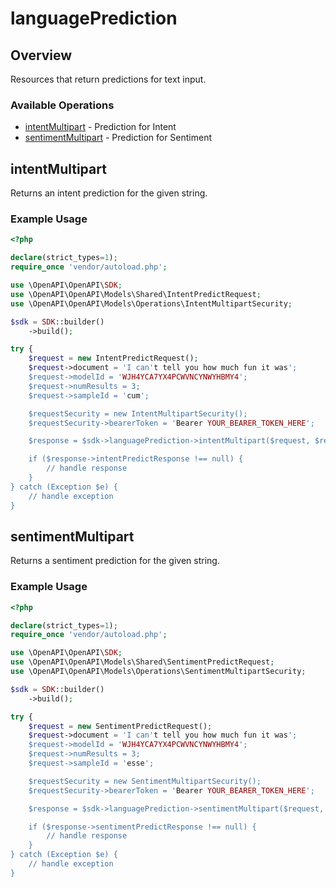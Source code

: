 # languagePrediction

## Overview

Resources that return predictions for text input.

### Available Operations

* [intentMultipart](#intentmultipart) - Prediction for Intent
* [sentimentMultipart](#sentimentmultipart) - Prediction for Sentiment

## intentMultipart

Returns an intent prediction for the given string.

### Example Usage

```php
<?php

declare(strict_types=1);
require_once 'vendor/autoload.php';

use \OpenAPI\OpenAPI\SDK;
use \OpenAPI\OpenAPI\Models\Shared\IntentPredictRequest;
use \OpenAPI\OpenAPI\Models\Operations\IntentMultipartSecurity;

$sdk = SDK::builder()
    ->build();

try {
    $request = new IntentPredictRequest();
    $request->document = 'I can't tell you how much fun it was';
    $request->modelId = 'WJH4YCA7YX4PCWVNCYNWYHBMY4';
    $request->numResults = 3;
    $request->sampleId = 'cum';

    $requestSecurity = new IntentMultipartSecurity();
    $requestSecurity->bearerToken = 'Bearer YOUR_BEARER_TOKEN_HERE';

    $response = $sdk->languagePrediction->intentMultipart($request, $requestSecurity);

    if ($response->intentPredictResponse !== null) {
        // handle response
    }
} catch (Exception $e) {
    // handle exception
}
```

## sentimentMultipart

Returns a sentiment prediction for the given string.

### Example Usage

```php
<?php

declare(strict_types=1);
require_once 'vendor/autoload.php';

use \OpenAPI\OpenAPI\SDK;
use \OpenAPI\OpenAPI\Models\Shared\SentimentPredictRequest;
use \OpenAPI\OpenAPI\Models\Operations\SentimentMultipartSecurity;

$sdk = SDK::builder()
    ->build();

try {
    $request = new SentimentPredictRequest();
    $request->document = 'I can't tell you how much fun it was';
    $request->modelId = 'WJH4YCA7YX4PCWVNCYNWYHBMY4';
    $request->numResults = 3;
    $request->sampleId = 'esse';

    $requestSecurity = new SentimentMultipartSecurity();
    $requestSecurity->bearerToken = 'Bearer YOUR_BEARER_TOKEN_HERE';

    $response = $sdk->languagePrediction->sentimentMultipart($request, $requestSecurity);

    if ($response->sentimentPredictResponse !== null) {
        // handle response
    }
} catch (Exception $e) {
    // handle exception
}
```
